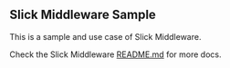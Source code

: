 ## Slick Middleware Sample

This is a sample and use case of Slick Middleware.

Check the Slick Middleware [README.md](http://github.com/MRezaNasirloo/Slick/slick-middleware/README.md) for more docs.